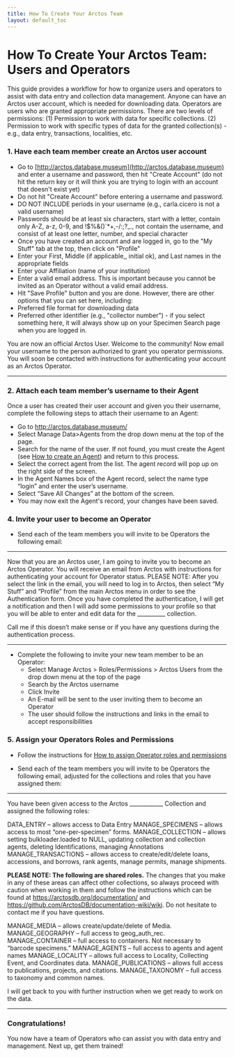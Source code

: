 ```yaml
---
title: How To Create Your Arctos Team
layout: default_toc
---
```


# How To Create Your Arctos Team: Users and Operators

This guide provides a workflow for how to organize users and operators to assist with data entry and collection data management. Anyone can have an Arctos user account, which is needed for downloading data. Operators are users who are granted appropriate permissions. There are two levels of permissions: (1) Permission to work with data for specific collections. (2) Permission to work with specific types of data for the granted collection(s) - e.g., data entry, transactions, localities, etc.

### 1.	Have each team member create an Arctos user account

* Go to [http://arctos.database.museum](http://arctos.database.museum) and enter a username and password, then hit "Create Account" (do not hit the return key or it will think you are trying to login with an account that doesn't exist yet)
 * Do not hit "Create Account" before entering a username and password.
 * DO NOT INCLUDE periods in your username (e.g., carla.cicero is not a valid username)
 * Passwords should be at least six characters, start with a letter, contain only A-Z, a-z, 0-9, and !$%&()`*+,-/:;?_., not contain the username, and consist of at least one letter, number, and special character
* Once you have created an account and are logged in, go to the "My Stuff" tab at the top, then click on "Profile"
* Enter your First, Middle (if applicable,, initial ok), and Last names in the appropriate fields
* Enter your Affiliation (name of your institution)
* Enter a valid email address. This is important because you cannot be invited as an Operator without a valid email address.
* Hit "Save Profile" button and you are done. However, there are other options that you can set here, including:
* Preferred file format for downloading data
* Preferred other identifier (e.g., "collector number") - if you select something here, it will always show up on your Specimen Search page when you are logged in.

You are now an official Arctos User.  Welcome to the community!  Now email your username to the person authorized to grant you operator permissions.  You will soon be contacted with instructions for authenticating your account as an Arctos Operator.

---

### 2.	Attach each team member’s username to their Agent

Once a user has created their user account and given you their username, complete the following steps to attach their username to an Agent:

 * Go to http://arctos.database.museum/
 * Select Manage Data>Agents from the drop down menu at the top of the page.  
 * Search for the name of the user.  If not found, you must create the Agent (see [How to create an Agent](https://arctosdb.github.io/documentation-wiki/how_to/How-to-Create-Agents.html)) and return to this process.
 * Select the correct agent from the list.  The agent record will pop up on the right side of the screen.
 * In the Agent Names box of the Agent record, select the name type “login” and enter the user’s username.
 * Select “Save All Changes” at the bottom of the screen.
 * You may now exit the Agent's record, your changes have been saved.

### 4.	Invite your user to become an Operator

* Send each of the team members you will invite to be Operators the following email:

---

Now that you are an Arctos user, I am going to invite you to become an Arctos Operator.  You will receive an email from Arctos with instructions for authenticating your account for Operator status.  PLEASE NOTE: After you select the link in the email, you will need to log in to Arctos, then select “My Stuff” and “Profile” from the main Arctos menu in order to see the Authentication form.  Once you have completed the authentication, I will get a notification and then I will add some permissions to your profile so that you will be able to enter and edit data for the __________ collection.

Call me if this doesn’t make sense or if you have any questions during the authentication process.

---

* Complete the following to invite your new team member to be an Operator:
    * Select Manage Arctos > Roles/Permissions > Arctos Users from the drop down menu at the top of the page
    * Search by the Arctos username
    * Click Invite
    * An E-mail will be sent to the user inviting them to become an Operator
    * The user should follow the instructions and links in the email to accept responsibilities

### 5.	Assign your Operators Roles and Permissions

* Follow the instructions for [How to assign Operator roles and permissions](https://arctosdb.github.io/documentation-wiki/how_to/How-to-assign-Operator-roles-and-permissions.html)

* Send each of the team members you will invite to be Operators the following email, adjusted for the collections and roles that you have assigned them:

---

You have been given access to the Arctos ____________ Collection and assigned the following roles:

DATA_ENTRY – allows access to Data Entry
MANAGE_SPECIMENS – allows access to most “one-per-specimen” forms.
MANAGE_COLLECTION – allows setting bulkloader.loaded to NULL, updating collection and collection agents, deleting Identifications, managing Annotations
MANAGE_TRANSACTIONS – allows access to create/edit/delete loans, accessions, and borrows, rank agents, manage permits, manage shipments.

**PLEASE NOTE:  The following are shared roles.**  The changes that you make in any of these areas can affect other collections, so always proceed with caution when working in them and follow the instructions which can be found at https://arctosdb.org/documentation/ and https://github.com/ArctosDB/documentation-wiki/wiki.  Do not hesitate to contact me if you have questions.

MANAGE_MEDIA – allows create/update/delete of Media.
MANAGE_GEOGRAPHY – full access to geog_auth_rec.
MANAGE_CONTAINER – full access to containers. Not necessary to “barcode specimens.”
MANAGE_AGENTS – full access to agents and agent names
MANAGE_LOCALITY – allows full access to Locality, Collecting Event, and Coordinates data.
MANAGE_PUBLICATIONS – allows full access to publications, projects, and citations.
MANAGE_TAXONOMY – full access to taxonomy and common names.

I will get back to you with further instruction when we get ready to work on the data.

---

### Congratulations!
You now have a team of Operators who can assist you with data entry and management.  Next up, get them trained!
